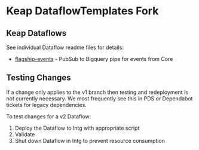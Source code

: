 # Keap DataflowTemplates Fork

## Keap Dataflows

See individual Dataflow readme files for details:

* [flagship-events](v2/flagship-events/README.md) - PubSub to Bigquery pipe for events from Core

## Testing Changes

If a change only applies to the v1 branch then testing and redeployment is not currently necessary.  We most frequently see this in PDS or Dependabot tickets for legacy dependencies.

To test changes for a v2 Dataflow:

1. Deploy the Dataflow to Intg with appropriate script
2. Validate
3. Shut down Dataflow in Intg to prevent resource consumption